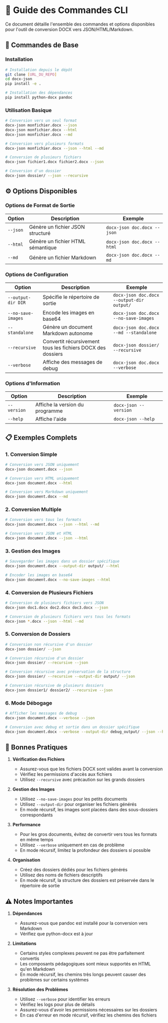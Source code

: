# 📝 Guide des Commandes CLI

Ce document détaille l'ensemble des commandes et options disponibles pour l'outil de conversion DOCX vers JSON/HTML/Markdown.

## 🚀 Commandes de Base

### Installation

```bash
# Installation depuis le dépôt
git clone [URL_DU_REPO]
cd docx-json
pip install -e .

# Installation des dépendances
pip install python-docx pandoc
```

### Utilisation Basique

```bash
# Conversion vers un seul format
docx-json monfichier.docx --json
docx-json monfichier.docx --html
docx-json monfichier.docx --md

# Conversion vers plusieurs formats
docx-json monfichier.docx --json --html --md

# Conversion de plusieurs fichiers
docx-json fichier1.docx fichier2.docx --json

# Conversion d'un dossier
docx-json dossier/ --json --recursive
```

## ⚙️ Options Disponibles

### Options de Format de Sortie

| Option | Description | Exemple |
|--------|-------------|---------|
| `--json` | Génère un fichier JSON structuré | `docx-json doc.docx --json` |
| `--html` | Génère un fichier HTML sémantique | `docx-json doc.docx --html` |
| `--md` | Génère un fichier Markdown | `docx-json doc.docx --md` |

### Options de Configuration

| Option | Description | Exemple |
|--------|-------------|---------|
| `--output-dir DIR` | Spécifie le répertoire de sortie | `docx-json doc.docx --output-dir output/` |
| `--no-save-images` | Encode les images en base64 | `docx-json doc.docx --no-save-images` |
| `--standalone` | Génère un document Markdown autonome | `docx-json doc.docx --md --standalone` |
| `--recursive` | Convertit récursivement tous les fichiers DOCX des dossiers | `docx-json dossier/ --recursive` |
| `--verbose` | Affiche des messages de debug | `docx-json doc.docx --verbose` |

### Options d'Information

| Option | Description | Exemple |
|--------|-------------|---------|
| `--version` | Affiche la version du programme | `docx-json --version` |
| `--help` | Affiche l'aide | `docx-json --help` |

## 📋 Exemples Complets

### 1. Conversion Simple

```bash
# Conversion vers JSON uniquement
docx-json document.docx --json

# Conversion vers HTML uniquement
docx-json document.docx --html

# Conversion vers Markdown uniquement
docx-json document.docx --md
```

### 2. Conversion Multiple

```bash
# Conversion vers tous les formats
docx-json document.docx --json --html --md

# Conversion vers JSON et HTML
docx-json document.docx --json --html
```

### 3. Gestion des Images

```bash
# Sauvegarder les images dans un dossier spécifique
docx-json document.docx --output-dir output/ --html

# Encoder les images en base64
docx-json document.docx --no-save-images --html
```

### 4. Conversion de Plusieurs Fichiers

```bash
# Conversion de plusieurs fichiers vers JSON
docx-json doc1.docx doc2.docx doc3.docx --json

# Conversion de plusieurs fichiers vers tous les formats
docx-json *.docx --json --html --md
```

### 5. Conversion de Dossiers

```bash
# Conversion non récursive d'un dossier
docx-json dossier/ --json

# Conversion récursive d'un dossier
docx-json dossier/ --recursive --json

# Conversion récursive avec préservation de la structure
docx-json dossier/ --recursive --output-dir output/ --json

# Conversion récursive de plusieurs dossiers
docx-json dossier1/ dossier2/ --recursive --json
```

### 6. Mode Débogage

```bash
# Afficher les messages de debug
docx-json document.docx --verbose --json

# Conversion avec debug et sortie dans un dossier spécifique
docx-json document.docx --verbose --output-dir debug_output/ --json --html
```

## 🎯 Bonnes Pratiques

1. **Vérification des Fichiers**
   - Assurez-vous que les fichiers DOCX sont valides avant la conversion
   - Vérifiez les permissions d'accès aux fichiers
   - Utilisez `--recursive` avec précaution sur les grands dossiers

2. **Gestion des Images**
   - Utilisez `--no-save-images` pour les petits documents
   - Utilisez `--output-dir` pour organiser les fichiers générés
   - En mode récursif, les images sont placées dans des sous-dossiers correspondants

3. **Performance**
   - Pour les gros documents, évitez de convertir vers tous les formats en même temps
   - Utilisez `--verbose` uniquement en cas de problème
   - En mode récursif, limitez la profondeur des dossiers si possible

4. **Organisation**
   - Créez des dossiers dédiés pour les fichiers générés
   - Utilisez des noms de fichiers descriptifs
   - En mode récursif, la structure des dossiers est préservée dans le répertoire de sortie

## ⚠️ Notes Importantes

1. **Dépendances**
   - Assurez-vous que pandoc est installé pour la conversion vers Markdown
   - Vérifiez que python-docx est à jour

2. **Limitations**
   - Certains styles complexes peuvent ne pas être parfaitement convertis
   - Les composants pédagogiques sont mieux supportés en HTML qu'en Markdown
   - En mode récursif, les chemins très longs peuvent causer des problèmes sur certains systèmes

3. **Résolution des Problèmes**
   - Utilisez `--verbose` pour identifier les erreurs
   - Vérifiez les logs pour plus de détails
   - Assurez-vous d'avoir les permissions nécessaires sur les dossiers
   - En cas d'erreur en mode récursif, vérifiez les chemins des fichiers